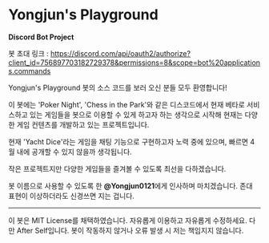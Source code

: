 # Yongjun's Playground
**Discord Bot Project**

봇 초대 링크 : https://discord.com/api/oauth2/authorize?client_id=756897703182729378&permissions=8&scope=bot%20applications.commands

Yongjun's Playground 봇의 소스 코드를 보러 오신 분들 모두 환영합니다!

이 봇에는 'Poker Night', 'Chess in the Park'와 같은 디스코드에서 현재 베타로 서비스하고 있는 게임들을 봇으로 이용할 수 있게 하고자 하는 생각으로 시작해 현재는 다양한 게임 컨텐츠를 개발하고 있는 프로젝트입니다. 

현재 'Yacht Dice'라는 게임을 채팅 기능으로 구현하고자 노력 중에 있으며, 빠르면 4월 내에 공개할 수 있지 않을까 생각됩니다.

작은 프로젝트지만 다양한 게임들을 즐겨볼 수 있도록 최선을 다하겠습니다.

봇 이름으로 사용할 수 있도록 한 **@Yongjun0121**에게 인사하며 마치겠습니다. 존대 표현이 이상하더라도 신경쓰면 지는 겁니다.

-----

이 봇은 MIT License를 채택하였습니다. 자유롭게 이용하고 자유롭게 수정하세요. 다만 After Self입니다. 봇이 작동하지 않거나 오류 발생 시 저는 책임지지 않습니다.
